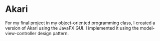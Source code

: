 # Akari
For my final project in my object-oriented programming class, I created a version of Akari using the JavaFX GUI. I implemented it using the model-view-controller design pattern.
